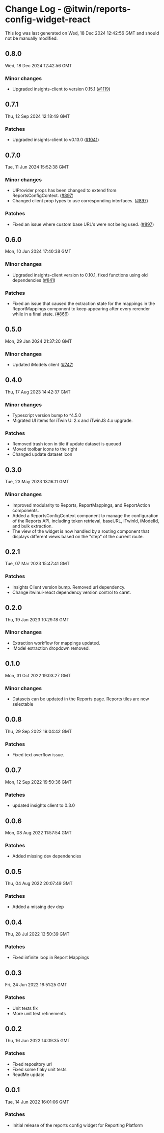# Change Log - @itwin/reports-config-widget-react

This log was last generated on Wed, 18 Dec 2024 12:42:56 GMT and should not be manually modified.

<!-- Start content -->

## 0.8.0

Wed, 18 Dec 2024 12:42:56 GMT

### Minor changes

- Upgraded insights-client to version 0.15.1 ([#1119](https://github.com/iTwin/viewer-components-react/pull/1119))

## 0.7.1

Thu, 12 Sep 2024 12:18:49 GMT

### Patches

- Upgraded insights-client to v0.13.0 ([#1041](https://github.com/iTwin/viewer-components-react/pull/1041))

## 0.7.0

Tue, 11 Jun 2024 15:52:38 GMT

### Minor changes

- UIProvider props has been changed to extend from ReportsConfigContext. ([#897](https://github.com/iTwin/viewer-components-react/pull/897))
- Changed client prop types to use corresponding interfaces. ([#897](https://github.com/iTwin/viewer-components-react/pull/897))

### Patches

- Fixed an issue where custom base URL's were not being used. ([#897](https://github.com/iTwin/viewer-components-react/pull/897))

## 0.6.0

Mon, 10 Jun 2024 17:40:38 GMT

### Minor changes

- Upgraded insights-client version to 0.10.1, fixed functions using old dependencies ([#841](https://github.com/iTwin/viewer-components-react/pull/841))

### Patches

- Fixed an issue that caused the extraction state for the mappings in the ReportMappings component to keep appearing after every rerender while in a final state. ([#866](https://github.com/iTwin/viewer-components-react/pull/866))

## 0.5.0

Mon, 29 Jan 2024 21:37:20 GMT

### Minor changes

- Updated iModels client ([#747](https://github.com/iTwin/viewer-components-react/pull/747))

## 0.4.0
Thu, 17 Aug 2023 14:42:37 GMT

### Minor changes

- Typescript version bump to ^4.5.0
- Migrated UI items for iTwin UI 2.x and iTwinJS 4.x upgrade.

### Patches

- Removed trash icon in tile if update dataset is queued
- Moved toolbar icons to the right
- Changed update dataset icon

## 0.3.0
Tue, 23 May 2023 13:16:11 GMT

### Minor changes

- Improved modularity to Reports, ReportMappings, and ReportAction components.
- Added a ReportsConfigContext component to manage the configuration of the Reports API, including token retrieval, baseURL, iTwinId, iModelId, and bulk extraction.
- The view of the widget is now handled by a routing component that displays different views based on the "step" of the current route.

## 0.2.1
Tue, 07 Mar 2023 15:47:41 GMT

### Patches

- Insights Client version bump. Removed url dependency.
- Change itwinui-react dependency version control to caret.

## 0.2.0
Thu, 19 Jan 2023 10:29:18 GMT

### Minor changes

- Extraction workflow for mappings updated.
- IModel extraction dropdown removed.

## 0.1.0
Mon, 31 Oct 2022 19:03:27 GMT

### Minor changes

- Datasets can be updated in the Reports page. Reports tiles are now selectable

## 0.0.8
Thu, 29 Sep 2022 19:04:42 GMT

### Patches

- Fixed text overflow issue.

## 0.0.7
Mon, 12 Sep 2022 19:50:36 GMT

### Patches

- updated insights client to 0.3.0

## 0.0.6
Mon, 08 Aug 2022 11:57:54 GMT

### Patches

- Added missing dev dependencies

## 0.0.5
Thu, 04 Aug 2022 20:07:49 GMT

### Patches

- Added a missing dev dep

## 0.0.4
Thu, 28 Jul 2022 13:50:39 GMT

### Patches

- Fixed infinite loop in Report Mappings

## 0.0.3
Fri, 24 Jun 2022 16:51:25 GMT

### Patches

- Unit tests fix
- More unit test refinements 

## 0.0.2
Thu, 16 Jun 2022 14:09:35 GMT

### Patches

- Fixed repository url
- Fixed some flaky unit tests
- ReadMe update

## 0.0.1
Tue, 14 Jun 2022 16:01:06 GMT

### Patches

- Initial release of the reports config widget for Reporting Platform
